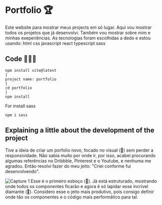 # Portfolio 🏆

Este website para mostrar meus projects em só lugar.
Aqui vou mostrar todos os projetos que já desenvolvi.
Também vou mostrar sobre mim e minhas exeperiências.
As tecnologias foram escolhidas a dedo e estou usando:
    html
    css
    javascript
    react
    typescript
    sass

## Code 👨🏻‍💻

    npm install vite@latest
    |
    project name: portfolio
    |
    cd portfolio
    |
    npm install

For install sass

    npm i sass

## Explaining a little about the development of the project

Tive a ideia de criar um porfolio novo, focado no visual (🎨) sem perder a responsividade.
Não sabia muito por onde ir, por isso, acabei procurando algumas referências no Dribbble, Pinterest e o Youtube, e nenhuma me agradou. Então resolvi fazer do meu jeito: "Criei conforme fui desenvolvendo".

![Capture 1](./src/assets/capture/Capture1.png)
Esse é o primeiro esboço (📝). Jà está estruturado, mostrando onde todos os componentes ficarão e agora é só lapidar esse incrível diamante (💎). 
Considero esse o jeito mais produtivo, pois consigo definir onde tão os componentes e o código mais performático para tal.